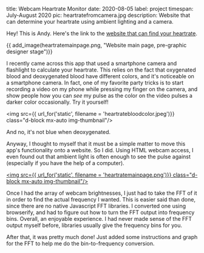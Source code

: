 title: Webcam Heartrate Monitor
date: 2020-08-05
label: project
timespan: July-August 2020
pic: heartratefromcamera.jpg
description: Website that can determine your heartrate using ambient lighting and a camera.

Hey! This is Andy. Here's the link to the [website that can find your heartrate](http://heartrateleaderboard.netlify.app/).

{{ add_image(heartratemainpage.png, "Website main page, pre-graphic designer stage")}}

I recently came across this app that used a smartphone camera and flashlight to calculate your heartrate. This relies on the fact that oxygenated blood and deoxygenated blood have different colors, and it's noticeable on a smartphone camera. In fact, one of my favorite party tricks is to start recording a video on my phone while pressing my finger on the camera, and show people how you can <i>see</i> my pulse as the color on the video pulses a darker color occasionally. Try it yourself!

<img src={{ url_for('static', filename = 'heartratebloodcolor.jpeg')}} class="d-block mx-auto img-thumbnail"/>
<p class="caption">And no, it's not blue when deoxygenated.</p>

Anyway, I thought to myself that it must be a simple matter to move this app's functionality onto a website. So I did. Using HTML webcam access, I even found out that ambient light is often enough to see the pulse against (especially if you have the help of a computer). 

<a href="http://heartrateleaderboard.netlify.app/" target="_blank"><img src={{ url_for('static', filename = 'heartratemainpage.png')}} class="d-block mx-auto img-thumbnail"/></a>

Once I had the array of webcam brightnesses, I just had to take the FFT of it in order to find the actual frequency I wanted. This is easier said than done, since there are no native Javascript FFT libraries. I converted one using browserify, and had to figure out how to turn the FFT output into frequency bins. Overall, an enjoyable experience. I had never made sense of the FFT output myself before, libraries usually give the frequency bins for you. 

After that, it was pretty much done! Just added some instructions and graph for the FFT to help me do the bin-to-frequency conversion. 

